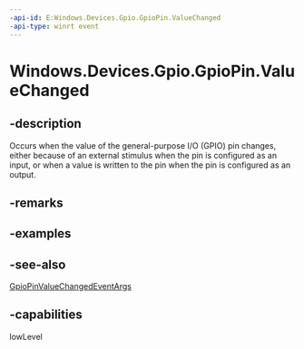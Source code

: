 ```yaml
---
-api-id: E:Windows.Devices.Gpio.GpioPin.ValueChanged
-api-type: winrt event
---
```


<!-- Event syntax
public event Windows.Foundation.TypedEventHandler ValueChanged<Windows.Devices.Gpio.GpioPin,  Windows.Devices.Gpio.GpioPinValueChangedEventArgs>
-->

# Windows.Devices.Gpio.GpioPin.ValueChanged

## -description
Occurs when the value of the general-purpose I/O (GPIO) pin changes, either because of an external stimulus when the pin is configured as an input, or when a value is written to the pin when the pin is configured as an output.

## -remarks

## -examples

## -see-also
[GpioPinValueChangedEventArgs](gpiopinvaluechangedeventargs.md)

## -capabilities
lowLevel

